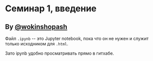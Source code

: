 # Семинар 1, введение
## By [@wokinshopash](https://github.com/wokinshopash)

Файл `.ipynb` -- это Jupyter notebook, пока что он не нужен и служит только исходником для `.html`.

Зато ipynb удобно просматривать прямо в гитхабе.
